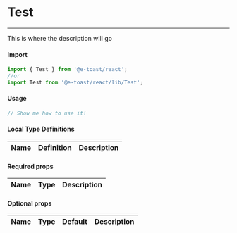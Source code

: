 # Test

<hr>

This is where the description will go

#### Import

```js
import { Test } from '@e-toast/react';
//or
import Test from '@e-toast/react/lib/Test';
```

#### Usage

```jsx
// Show me how to use it!
```

#### Local Type Definitions

| Name |  Definition | Description |
| ---- | ----------- | ----------- |

#### Required props

| Name       | Type   | Description                 |
| ---------- | ------ | --------------------------- |

#### Optional props

| Name         | Type       | Default    | Description               |
| ------------ | ---------- | ---------- | ------------------------- |
